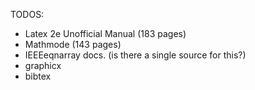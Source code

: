 TODOS:

* Latex 2e Unofficial Manual (183 pages)
* Mathmode (143 pages)
* IEEEeqnarray docs. (is there a single source for this?)
* graphicx
* bibtex
